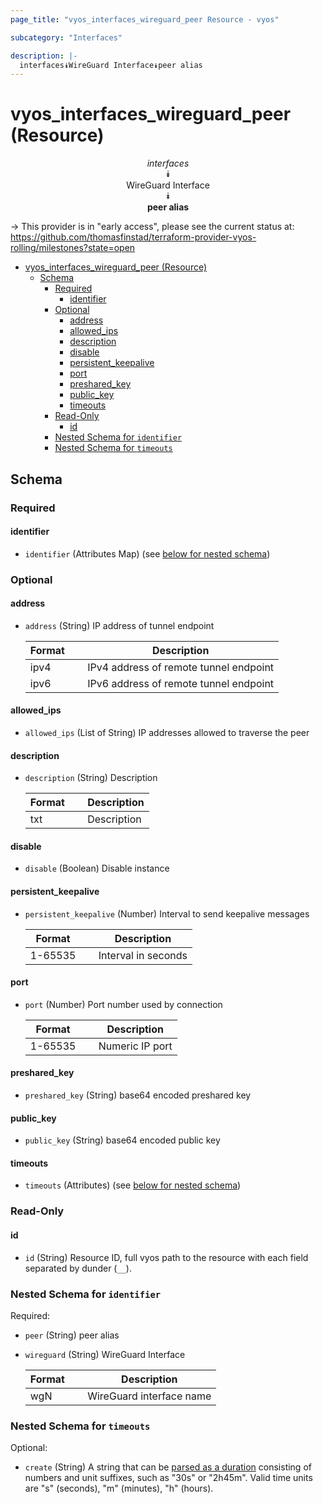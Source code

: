 ```yaml
---
page_title: "vyos_interfaces_wireguard_peer Resource - vyos"

subcategory: "Interfaces"

description: |-
  interfaces⯯WireGuard Interface⯯peer alias
---
```


# vyos_interfaces_wireguard_peer (Resource)
<center>

*interfaces*  
⯯  
WireGuard Interface  
⯯  
**peer alias**


</center>

-> This provider is in "early access", please see the current status at: https://github.com/thomasfinstad/terraform-provider-vyos-rolling/milestones?state=open

<!--TOC-->

- [vyos_interfaces_wireguard_peer (Resource)](#vyos_interfaces_wireguard_peer-resource)
  - [Schema](#schema)
    - [Required](#required)
      - [identifier](#identifier)
    - [Optional](#optional)
      - [address](#address)
      - [allowed_ips](#allowed_ips)
      - [description](#description)
      - [disable](#disable)
      - [persistent_keepalive](#persistent_keepalive)
      - [port](#port)
      - [preshared_key](#preshared_key)
      - [public_key](#public_key)
      - [timeouts](#timeouts)
    - [Read-Only](#read-only)
      - [id](#id)
    - [Nested Schema for `identifier`](#nested-schema-for-identifier)
    - [Nested Schema for `timeouts`](#nested-schema-for-timeouts)

<!--TOC-->

<!-- schema generated by tfplugindocs -->
## Schema

### Required

#### identifier
- `identifier` (Attributes Map) (see [below for nested schema](#nestedatt--identifier))

### Optional

#### address
- `address` (String) IP address of tunnel endpoint

    |  Format  &emsp;|  Description                             |
    |----------|------------------------------------------|
    |  ipv4    &emsp;|  IPv4 address of remote tunnel endpoint  |
    |  ipv6    &emsp;|  IPv6 address of remote tunnel endpoint  |
#### allowed_ips
- `allowed_ips` (List of String) IP addresses allowed to traverse the peer
#### description
- `description` (String) Description

    |  Format  &emsp;|  Description  |
    |----------|---------------|
    |  txt     &emsp;|  Description  |
#### disable
- `disable` (Boolean) Disable instance
#### persistent_keepalive
- `persistent_keepalive` (Number) Interval to send keepalive messages

    |  Format   &emsp;|  Description          |
    |-----------|-----------------------|
    |  1-65535  &emsp;|  Interval in seconds  |
#### port
- `port` (Number) Port number used by connection

    |  Format   &emsp;|  Description      |
    |-----------|-------------------|
    |  1-65535  &emsp;|  Numeric IP port  |
#### preshared_key
- `preshared_key` (String) base64 encoded preshared key
#### public_key
- `public_key` (String) base64 encoded public key
#### timeouts
- `timeouts` (Attributes) (see [below for nested schema](#nestedatt--timeouts))

### Read-Only

#### id
- `id` (String) Resource ID, full vyos path to the resource with each field separated by dunder (`__`).

<a id="nestedatt--identifier"></a>
### Nested Schema for `identifier`

Required:

- `peer` (String) peer alias
- `wireguard` (String) WireGuard Interface

    |  Format  &emsp;|  Description               |
    |----------|----------------------------|
    |  wgN     &emsp;|  WireGuard interface name  |


<a id="nestedatt--timeouts"></a>
### Nested Schema for `timeouts`

Optional:

- `create` (String) A string that can be [parsed as a duration](https://pkg.go.dev/time#ParseDuration) consisting of numbers and unit suffixes, such as &#34;30s&#34; or &#34;2h45m&#34;. Valid time units are &#34;s&#34; (seconds), &#34;m&#34; (minutes), &#34;h&#34; (hours).
